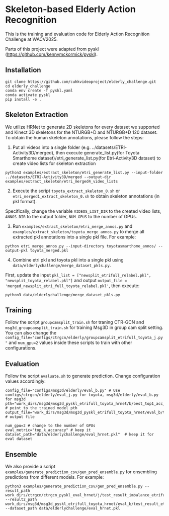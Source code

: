 # Skeleton-based Elderly Action Recognition

This is the training and evaluation code for Elderly Action Recognition Challenge at WACV2025. 

Parts of this project were adapted from pyskl
 (https://github.com/kennymckormick/pyskl).

## Installation
```shell
git clone https://github.com/cuhkvideoproject/elderly_challenge.git
cd elderly_challenge
conda env create -f pyskl.yaml
conda activate pyskl
pip install -e .
```

## Skeleton Extraction

We utilize HRNet to generate 2D skeletons for every dataset we supported and Kinect 3D skeletons for the NTURGB+D and NTURGB+D 120 dataset. To obtain the human skeleton annotations, please follow the steps:

1. Put all videos into a single folder (e.g. ../datasets/ETRI-Activity3D/merged), then execute generate_list.py(for Toyota Smarthome dataset)/etri_generate_list.py(for Etri-Activity3D dataset) to create video lists for skeleton extraction

```shell
python3 examples/extract_skeleton/etri_generate_list.py --input-folder ../datasets/ETRI-Activity3D/merged --output-dir examples/extract_skeleton/etri_merged4_video_lists
```

2. Execute the script `toyota_extract_skeleton_0.sh` or `etri_merged1_extract_skeleton_0.sh` to obtain skeleton annotations (in pkl format). 

Specifically, change the variable `VIDEOS_LIST_DIR` to the created video lists, `ANNOS_DIR` to the output folder, `NUM_GPUS` to the number of GPUs.

3. Run `examples/extract_skeleton/etri_merge_annos.py` and `examples/extract_skeleton/toyota_merge_annos.py` to merge all extracted pkl annotations into a single pkl file. For example:

```shell
python etri_merge_annos.py --input-directory toyotasmarthome_annos/ --output-pkl toyota_merged.pkl
```

4. Combine etri pkl and toyota pkl into a single pkl using `data/elderlychallenge/merge_dataset_pkls.py`.

First, update the input `pkl_list = ["newsplit_etrifull_relabel.pkl", "newsplit_toyota_relabel.pkl"]` and output `output_file = 'merged_newsplit_etri_full_toyota_relabel.pkl'`, then execute:
```shell
python3 data/elderlychallenge/merge_dataset_pkls.py
```

## Training

Follow the script `groupcamsplit_train.sh` for traning CTR-GCN and `msg3d_groupcamsplit_train.sh` for training Msg3D in group cam split setting. You can also change the `config_file="configs/ctrgcn/elderly/groupcamsplit_etrifull_toyota_j.py"` and 
`num_gpu=2` values inside these scripts to train with other configurations. 

## Evaluation
Follow the script `evaluate.sh` to generate prediction. Change configuration values accordingly:
```
config_file="configs/msg3d/elderly/eval_b.py" # Use configs/ctrgcn/elderly/eval_j.py for toyota, msg3d/elderly/eval_b.py for msg3d
pth="work_dirs/msg3d/msg3d_pyskl_etrifull_toyota_hrnet/b/best_top1_acc_epoch_15.pth" # point to the trained model pth
output_file="work_dirs/msg3d/msg3d_pyskl_etrifull_toyota_hrnet/eval_b/test_result_etrifull_toyota_hrnet_relabel.pkl" # output file

num_gpu=2 # change to the number of GPUs
eval_metric="top_k_accuracy" # keep it
dataset_path="data/elderlychallenge/eval_hrnet.pkl"  # keep it for eval dataset
```

## Ensemble
We also provide a script ``examples/generate_prediction_csv/gen_pred_ensemble.py`` for ensembling predictions from different models. For example:

```
python3 examples/generate_prediction_csv/gen_pred_ensemble.py --result_path work_dirs/ctrgcn/ctrgcn_pyskl_eval_hrnet/j/test_result_imbalance_etrifull_toyota_hrnet_relabel.pkl --result2_path work_dirs/msg3d/msg3d_pyskl_etrifull_toyota_hrnet/eval_b/test_result_etrifull_toyota_hrnet_relabel.pkl --dataset_path data/elderlychallenge/eval_hrnet.pkl
```
